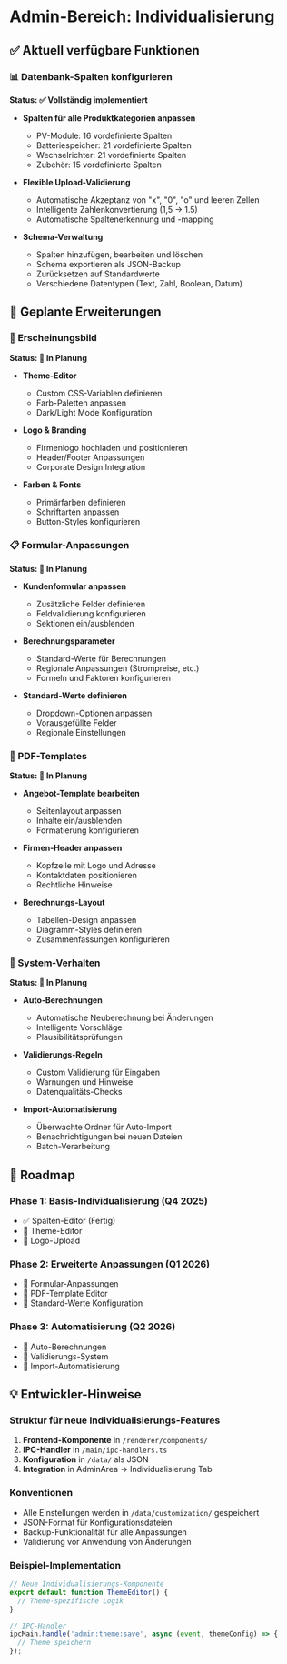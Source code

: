 # Admin-Bereich: Individualisierung

## ✅ Aktuell verfügbare Funktionen

### 📊 Datenbank-Spalten konfigurieren

**Status: ✅ Vollständig implementiert**

- **Spalten für alle Produktkategorien anpassen**
  - PV-Module: 16 vordefinierte Spalten
  - Batteriespeicher: 21 vordefinierte Spalten  
  - Wechselrichter: 21 vordefinierte Spalten
  - Zubehör: 15 vordefinierte Spalten

- **Flexible Upload-Validierung**
  - Automatische Akzeptanz von "x", "0", "o" und leeren Zellen
  - Intelligente Zahlenkonvertierung (1,5 → 1.5)
  - Automatische Spaltenerkennung und -mapping

- **Schema-Verwaltung**
  - Spalten hinzufügen, bearbeiten und löschen
  - Schema exportieren als JSON-Backup
  - Zurücksetzen auf Standardwerte
  - Verschiedene Datentypen (Text, Zahl, Boolean, Datum)

## 🚧 Geplante Erweiterungen

### 🎨 Erscheinungsbild

**Status: 🔄 In Planung**

- **Theme-Editor**
  - Custom CSS-Variablen definieren
  - Farb-Paletten anpassen
  - Dark/Light Mode Konfiguration

- **Logo & Branding**
  - Firmenlogo hochladen und positionieren
  - Header/Footer Anpassungen
  - Corporate Design Integration

- **Farben & Fonts**
  - Primärfarben definieren
  - Schriftarten anpassen
  - Button-Styles konfigurieren

### 📋 Formular-Anpassungen

**Status: 🔄 In Planung**

- **Kundenformular anpassen**
  - Zusätzliche Felder definieren
  - Feldvalidierung konfigurieren
  - Sektionen ein/ausblenden

- **Berechnungsparameter**
  - Standard-Werte für Berechnungen
  - Regionale Anpassungen (Strompreise, etc.)
  - Formeln und Faktoren konfigurieren

- **Standard-Werte definieren**
  - Dropdown-Optionen anpassen
  - Vorausgefüllte Felder
  - Regionale Einstellungen

### 📄 PDF-Templates

**Status: 🔄 In Planung**

- **Angebot-Template bearbeiten**
  - Seitenlayout anpassen
  - Inhalte ein/ausblenden
  - Formatierung konfigurieren

- **Firmen-Header anpassen**
  - Kopfzeile mit Logo und Adresse
  - Kontaktdaten positionieren
  - Rechtliche Hinweise

- **Berechnungs-Layout**
  - Tabellen-Design anpassen
  - Diagramm-Styles definieren
  - Zusammenfassungen konfigurieren

### 🔧 System-Verhalten

**Status: 🔄 In Planung**

- **Auto-Berechnungen**
  - Automatische Neuberechnung bei Änderungen
  - Intelligente Vorschläge
  - Plausibilitätsprüfungen

- **Validierungs-Regeln**
  - Custom Validierung für Eingaben
  - Warnungen und Hinweise
  - Datenqualitäts-Checks

- **Import-Automatisierung**
  - Überwachte Ordner für Auto-Import
  - Benachrichtigungen bei neuen Dateien
  - Batch-Verarbeitung

## 🎯 Roadmap

### Phase 1: Basis-Individualisierung (Q4 2025)

- ✅ Spalten-Editor (Fertig)
- 🔄 Theme-Editor
- 🔄 Logo-Upload

### Phase 2: Erweiterte Anpassungen (Q1 2026)

- 🔄 Formular-Anpassungen
- 🔄 PDF-Template Editor
- 🔄 Standard-Werte Konfiguration

### Phase 3: Automatisierung (Q2 2026)

- 🔄 Auto-Berechnungen
- 🔄 Validierungs-System
- 🔄 Import-Automatisierung

## 💡 Entwickler-Hinweise

### Struktur für neue Individualisierungs-Features

1. **Frontend-Komponente** in `/renderer/components/`
2. **IPC-Handler** in `/main/ipc-handlers.ts`
3. **Konfiguration** in `/data/` als JSON
4. **Integration** in AdminArea → Individualisierung Tab

### Konventionen

- Alle Einstellungen werden in `/data/customization/` gespeichert
- JSON-Format für Konfigurationsdateien
- Backup-Funktionalität für alle Anpassungen
- Validierung vor Anwendung von Änderungen

### Beispiel-Implementation

```typescript
// Neue Individualisierungs-Komponente
export default function ThemeEditor() {
  // Theme-spezifische Logik
}

// IPC-Handler
ipcMain.handle('admin:theme:save', async (event, themeConfig) => {
  // Theme speichern
});
```

